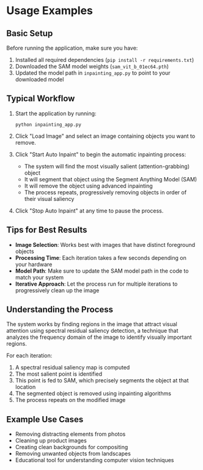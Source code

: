 # Usage Examples

## Basic Setup

Before running the application, make sure you have:
1. Installed all required dependencies (`pip install -r requirements.txt`)
2. Downloaded the SAM model weights (`sam_vit_b_01ec64.pth`)
3. Updated the model path in `inpainting_app.py` to point to your downloaded model

## Typical Workflow

1. Start the application by running:
   ```
   python inpainting_app.py
   ```

2. Click "Load Image" and select an image containing objects you want to remove.

3. Click "Start Auto Inpaint" to begin the automatic inpainting process:
   - The system will find the most visually salient (attention-grabbing) object
   - It will segment that object using the Segment Anything Model (SAM)
   - It will remove the object using advanced inpainting
   - The process repeats, progressively removing objects in order of their visual saliency

4. Click "Stop Auto Inpaint" at any time to pause the process.

## Tips for Best Results

- **Image Selection**: Works best with images that have distinct foreground objects
- **Processing Time**: Each iteration takes a few seconds depending on your hardware
- **Model Path**: Make sure to update the SAM model path in the code to match your system
- **Iterative Approach**: Let the process run for multiple iterations to progressively clean up the image

## Understanding the Process

The system works by finding regions in the image that attract visual attention using spectral residual saliency detection, a technique that analyzes the frequency domain of the image to identify visually important regions.

For each iteration:
1. A spectral residual saliency map is computed
2. The most salient point is identified 
3. This point is fed to SAM, which precisely segments the object at that location
4. The segmented object is removed using inpainting algorithms
5. The process repeats on the modified image

## Example Use Cases

- Removing distracting elements from photos
- Cleaning up product images
- Creating clean backgrounds for compositing
- Removing unwanted objects from landscapes
- Educational tool for understanding computer vision techniques
